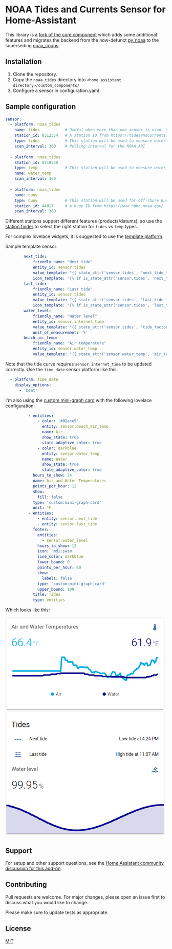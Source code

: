 # NOAA Tides and Currents Sensor for Home-Assistant

This library is a [fork of the core component](https://www.home-assistant.io/integrations/noaa_tides/) which adds some additional features and migrates the backend from the now-defunct [py_noaa](https://github.com/GClunies/py_noaa) to the superseding [noaa_coops](https://github.com/GClunies/noaa_coops).

## Installation

1. Clone the repository.
2. Copy the `noaa_tides` directory into `<home assistant directory>/custom_components/`
3. Configure a sensor in configuration.yaml

## Sample configuration

``` yaml
sensor:
  - platform: noaa_tides
    name: tides           # Useful when more than one sensor is used. Otherwise a name is generated.
    station_id: 8512354   # A station ID from https://tidesandcurrents.noaa.gov/
    type: tides           # This station will be used to measure water level
    scan_interval: 360    # Polling interval for the NOAA API

  - platform: noaa_tides
    station_id: 8510560
    type: temp            # This station will be used to measure water temperature
    name: water_temp
    scan_interval: 360

  - platform: noaa_tides
    name: buoy
    type: buoy            # This station will be used for off-shore Buoy data
    station_id: 44017     # A buoy ID from https://www.ndbc.noaa.gov/
    scan_interval: 360
```

Different stations support different features (products/datums), so use the [station finder](https://tidesandcurrents.noaa.gov/) to select the right station for `tides` vs `temp` types.

For complex lovelace widgets, it is suggested to use the [template platform](https://www.home-assistant.io/integrations/template/).

Sample template sensor:
``` yaml
        next_tide:
            friendly_name: "Next tide"
            entity_id: sensor.tides
            value_template: "{{ state_attr('sensor.tides', 'next_tide_type') }} tide at {{ state_attr('sensor.tides', 'next_tide_time') }}"
            icon_template: "{% if is_state_attr('sensor.tides', 'next_tide_type', 'High') %}mdi:waves{% else %}mdi:wave{% endif %}"
        last_tide:
            friendly_name: "Last tide"
            entity_id: sensor.tides
            value_template: "{{ state_attr('sensor.tides', 'last_tide_type') }} tide at {{ state_attr('sensor.tides', 'last_tide_time') }}"
            icon_template: "{% if is_state_attr('sensor.tides', 'last_tide_type', 'High') %}mdi:waves{% else %}mdi:wave{% endif %}"
        water_level:
            friendly_name: "Water level"
            entity_id: sensor.internet_time
            value_template: "{{ state_attr('sensor.tides', 'tide_factor') }}"
            unit_of_measurement: '%'
        beach_air_temp:
            friendly_name: "Air temperature"
            entity_id: sensor.water_temp
            value_template: "{{ state_attr('sensor.water_temp', 'air_temperature') }}"

```

Note that the tide curve requires `sensor.internet_time` to be updated correctly. Use the `time_date` sensor platform like this:

``` yaml
  - platform: time_date
    display_options:
      - 'beat'
```

I'm also using the [custom mini-graph card](https://github.com/kalkih/mini-graph-card) with the following lovelace configuration:
``` yaml
          - entities:
              - color: '#02ace5'
                entity: sensor.beach_air_temp
                name: Air
                show_state: true
                state_adaptive_color: true
              - color: darkblue
                entity: sensor.water_temp
                name: Water
                show_state: true
                state_adaptive_color: true
            hours_to_show: 24
            name: Air and Water Temperatures
            points_per_hour: 12
            show:
              fill: false
            type: 'custom:mini-graph-card'
            unit: °F
          - entities:
              - entity: sensor.next_tide
              - entity: sensor.last_tide
            footer:
              entities:
                - sensor.water_level
              hours_to_show: 12
              icon: 'mdi:swim'
              line_color: darkblue
              lower_bound: 0
              points_per_hour: 60
              show:
                labels: false
              type: 'custom:mini-graph-card'
              upper_bound: 100
            title: Tides
            type: entities
```

Which looks like this:

![Lovelace Configuration](/noaa_tides_lovelace.png)

## Support

For setup and other support questions, see the [Home Assistant community discussion for this add-on](https://community.home-assistant.io/t/i-made-an-improved-noaa-tides-sensor-for-my-familys-summer-house/203466).

## Contributing
Pull requests are welcome. For major changes, please open an issue first to discuss what you would like to change.

Please make sure to update tests as appropriate.

## License
[MIT](https://choosealicense.com/licenses/mit/)
